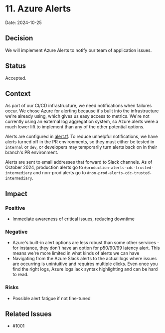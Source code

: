 # 11. Azure Alerts

Date: 2024-10-25

## Decision

We will implement Azure Alerts to notify our team of application issues.

## Status

Accepted.

## Context

As part of our CI/CD infrastructure, we need notifications when failures occur.
We chose Azure for alerting because it's built into the infrastructure we're already using,
which gives us easy access to metrics. We're not currently using an external
log aggregation system, so Azure alerts were a much lower lift to implement than
any of the other potential options.

Alerts are configured in [alert.tf](../operations/template/alert.tf). To reduce
unhelpful notifications, we have alerts turned off in the PR environments, so they must
either be tested in `internal` or `dev`, or developers may temporarily turn alerts back on in
their branch's PR environment.

Alerts are sent to email addresses that forward to Slack channels. As of October 2024,
production alerts go to `#production-alerts-cdc-trusted-intermediary` and non-prod alerts
go to `#non-prod-alerts-cdc-trusted-intermediary`.

## Impact

### Positive

- Immediate awareness of critical issues, reducing downtime

### Negative

- Azure's built-in alert options are less robust than some other services - for instance,
they don't have an option for p50/90/99 latency alert. This means we're more limited in
what kinds of alerts we can have
- Navigating from the Azure Slack alerts to the actual logs where issues are occurring
is unintuitive and requires multiple clicks. Even once you find the right logs,
Azure logs lack syntax highlighting and can be hard to read.

### Risks

- Possible alert fatigue if not fine-tuned

## Related Issues

- #1001
